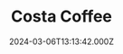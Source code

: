 ---
date: 2024-03-06T13:13:42.000Z
title: Costa Coffee
latitude: 52.03857870104306
longitude: 0.730118486106803
url: https://www.costa.co.uk
category: checkin
---